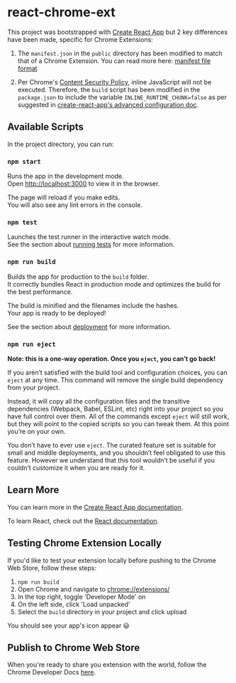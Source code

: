 # react-chrome-ext

This project was bootstrapped with [Create React App](https://github.com/facebook/create-react-app) but 2 key differences have been made, specific for Chrome Extensions:

1. The `manifest.json` in the `public` directory has been modified to match that of a Chrome Extension. You can read more here: [manifest file format](https://developer.chrome.com/extensions/manifest)

2. Per Chrome's [Content Security Policy](https://developer.chrome.com/extensions/contentSecurityPolicy#JSExecution), inline JavaScript will not be executed. Therefore, the `build` script has been modified in the `package.json` to include the variable `INLINE_RUNTIME_CHUNK=false` as per suggested in [create-react-app's advanced configuration doc](https://facebook.github.io/create-react-app/docs/advanced-configuration).

## Available Scripts

In the project directory, you can run:

### `npm start`

Runs the app in the development mode.<br>
Open [http://localhost:3000](http://localhost:3000) to view it in the browser.

The page will reload if you make edits.<br>
You will also see any lint errors in the console.

### `npm test`

Launches the test runner in the interactive watch mode.<br>
See the section about [running tests](https://facebook.github.io/create-react-app/docs/running-tests) for more information.

### `npm run build`

Builds the app for production to the `build` folder.<br>
It correctly bundles React in production mode and optimizes the build for the best performance.

The build is minified and the filenames include the hashes.<br>
Your app is ready to be deployed!

See the section about [deployment](https://facebook.github.io/create-react-app/docs/deployment) for more information.

### `npm run eject`

**Note: this is a one-way operation. Once you `eject`, you can’t go back!**

If you aren’t satisfied with the build tool and configuration choices, you can `eject` at any time. This command will remove the single build dependency from your project.

Instead, it will copy all the configuration files and the transitive dependencies (Webpack, Babel, ESLint, etc) right into your project so you have full control over them. All of the commands except `eject` will still work, but they will point to the copied scripts so you can tweak them. At this point you’re on your own.

You don’t have to ever use `eject`. The curated feature set is suitable for small and middle deployments, and you shouldn’t feel obligated to use this feature. However we understand that this tool wouldn’t be useful if you couldn’t customize it when you are ready for it.

## Learn More

You can learn more in the [Create React App documentation](https://facebook.github.io/create-react-app/docs/getting-started).

To learn React, check out the [React documentation](https://reactjs.org/).

## Testing Chrome Extension Locally

If you'd like to test your extension locally before pushing to the Chrome Web Store, follow these steps:

1. `npm run build`
2. Open Chrome and navigate to [chrome://extensions/](chrome://extensions/)
3. In the top right, toggle 'Developer Mode' on
4. On the left side, click 'Load unpacked'
5. Select the `build` directory in your project and click upload

You should see your app's icon appear 😃

## Publish to Chrome Web Store

When you're ready to share you extension with the world, follow the Chrome Developer Docs [here](https://developer.chrome.com/webstore/get_started_simple#step6).